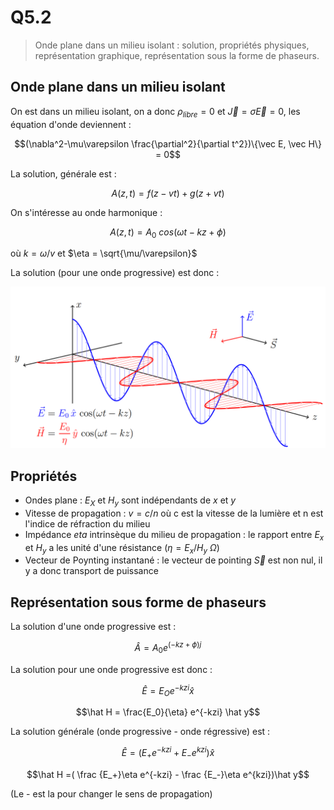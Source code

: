 # Q5.2

> Onde plane dans un milieu isolant : solution, propriétés physiques, représentation graphique, représentation sous la forme de phaseurs.

## Onde plane dans un milieu isolant

On est dans un milieu isolant, on a donc $\rho_{libre} = 0$ et $\vec J = \sigma \vec E = 0$, les équation d'onde deviennent :

$$(\nabla^2-\mu\varepsilon \frac{\partial^2}{\partial t^2})\{\vec E, \vec H\} = 0$$

La solution, générale est :

$$A(z,t) = f(z-vt)+g(z+vt)$$

On s'intéresse au onde harmonique :

$$A(z,t) = A_0 \ cos (\omega t-kz+\phi)$$

où $k=\omega/v$ et $\eta = \sqrt{\mu/\varepsilon}$

La solution (pour une onde progressive) est donc :

![](attachments/Pasted%20image%2020230816110756.png)

## Propriétés

- Ondes plane : $E_X$ et $H_y$ sont indépendants de $x$ et $y$
- Vitesse de propagation : $v=c/n$ où c est la vitesse de la lumière et n est l'indice de réfraction du milieu
- Impédance $eta$ intrinsèque du milieu de propagation : le rapport entre $E_x$ et $H_y$ a les unité d'une résistance ($\eta = E_x/H_y\ {\Omega}$)
- Vecteur de Poynting instantané : le vecteur de pointing $\vec S$ est non nul, il y a donc transport de puissance

## Représentation sous forme de phaseurs

La solution d'une onde progressive est :

$$\hat A = A_0 e^{(-kz+\phi)j}$$

La solution pour une onde progressive est donc :

$$\hat E = E_O e^{-kzi} \hat x$$

$$\hat H = \frac{E_0}{\eta} e^{-kzi} \hat y$$

La solution générale (onde progressive - onde régressive) est :

$$\hat E =( E_+ e^{-kzi} + E_- e^{kzi}) \hat x$$

$$\hat H =( \frac {E_+}\eta e^{-kzi}  - \frac {E_-}\eta e^{kzi})\hat y$$

(Le - est la pour changer le sens de propagation)